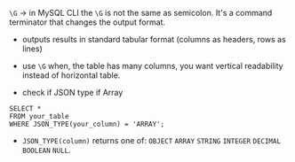 `\G` -> in MySQL CLI the `\G` is not the same as semicolon. It's a command terminator that changes the output format.
- outputs results in standard tabular format (columns as headers, rows as lines)
- use `\G` when, the table has many columns, you want vertical readability instead of horizontal table.

- check if JSON type if Array
```mysql
SELECT *
FROM your_table
WHERE JSON_TYPE(your_column) = 'ARRAY';
```
- `JSON_TYPE(column)` returns one of: `OBJECT` `ARRAY` `STRING` `INTEGER` `DECIMAL` `BOOLEAN` `NULL`.